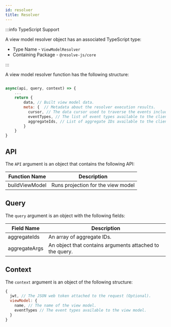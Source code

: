 ```yaml
---
id: resolver
title: Resolver
---
```


:::info TypeScript Support

A view model resolver object has an associated TypeScript type:

- Type Name - `ViewModelResolver`
- Containing Package - `@resolve-js/core`

:::

A view model resolver function has the following structure:

```js

async(api, query, context) => {
    ...
    return {
        data, // Built view model data.
        meta: {  // Metadata about the resolver execution results.
          cursor, // The data cursor used to traverse the events included into the query result set.
          eventTypes, // The list of event types available to the client.
          aggregateIds, // List of aggregate IDs available to the client.
        }
    }
}
```

## API

The `API` argument is an object that contains the following API:

| Function Name  | Description                        |
| -------------- | ---------------------------------- |
| buildViewModel | Runs projection for the view model |

## Query

The `query` argument is an object with the following fields:

| Field Name    | Description                                              |
| ------------- | -------------------------------------------------------- |
| aggregateIds  | An array of aggregate IDs.                               |
| aggregateArgs | An object that contains arguments attached to the query. |

## Context

The `context` argument is an object of the following structure:

```js
{
  jwt, // The JSON web token attached to the request (Optional).
  viewModel: {
    name, // The name of the view model.
    eventTypes // The event types available to the view model.
  }
}
```
